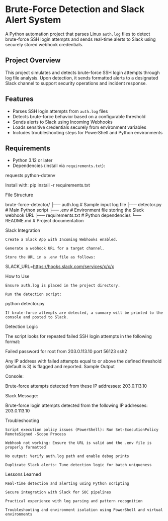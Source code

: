 #  Brute-Force Detection and Slack Alert System

A Python automation project that parses Linux `auth.log` files to detect brute-force SSH login attempts and sends real-time alerts to Slack using securely stored webhook credentials.

## Project Overview

This project simulates and detects brute-force SSH login attempts through log file analysis. Upon detection, it sends formatted alerts to a designated Slack channel to support security operations and incident response.

## Features

- Parses SSH login attempts from `auth.log` files
- Detects brute-force behavior based on a configurable threshold
- Sends alerts to Slack using Incoming Webhooks
- Loads sensitive credentials securely from environment variables
- Includes troubleshooting steps for PowerShell and Python environments

## Requirements

- Python 3.12 or later
- Dependencies (install via `requirements.txt`):

requests
python-dotenv


Install with:
pip install -r requirements.txt

File Structure

brute-force-detector/
├── auth.log              # Sample input log file
├── detector.py           # Main Python script
├── .env                  # Environment file storing the Slack webhook URL
├── requirements.txt      # Python dependencies
└── README.md             # Project documentation

Slack Integration

    Create a Slack App with Incoming Webhooks enabled.

    Generate a webhook URL for a target channel.

    Store the URL in a .env file as follows:

SLACK_URL=https://hooks.slack.com/services/x/x/x

How to Use

    Ensure auth.log is placed in the project directory.

    Run the detection script:

python detector.py

    If brute-force attempts are detected, a summary will be printed to the console and posted to Slack.

Detection Logic

The script looks for repeated failed SSH login attempts in the following format:

Failed password for root from 203.0.113.10 port 56123 ssh2

Any IP address with failed attempts equal to or above the defined threshold (default is 3) is flagged and reported.
Sample Output

Console:

Brute-force attempts detected from these IP addresses:
203.0.113.10

Slack Message:

Brute-force login attempts detected from the following IP addresses:
203.0.113.10

Troubleshooting

    Script execution policy issues (PowerShell): Run Set-ExecutionPolicy RemoteSigned -Scope Process

    Webhook not working: Ensure the URL is valid and the .env file is properly formatted

    No output: Verify auth.log path and enable debug prints

    Duplicate Slack alerts: Tune detection logic for batch uniqueness

Lessons Learned

    Real-time detection and alerting using Python scripting

    Secure integration with Slack for SOC pipelines

    Practical experience with log parsing and pattern recognition

    Troubleshooting and environment isolation using PowerShell and virtual environments
